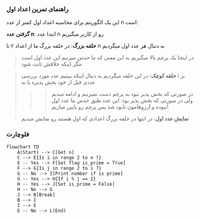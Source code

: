 ### راهنمای تمرین اعداد اول

این یک الگوریتم برای محاسبه اعداد اول کمتر از عدد n است:

**گرفتن عدد n**: ابتدا عدد n رو از کاربر میگیریم

**حلقه بزرگ**: در حلقه بزرگ ما از اعداد ۲ تا n به دنبال هر عدد اول میگردیم

> در اینجا یک پرچم بالا میگیریم به این معنی که ما حدس میزنیم این عدد اول است مگر اینکه خلافش ثابت شود.

> **حلقه کوچک**: در این حلقه میگردیم به دنبال اینکه ببینیم عدد مورد بررسی i بر عددی قبل از خود بخش پذیره یا نه
>
> > > در صورتی که بخش پذیر نبود به پرچم دست نمیزنیم و ادامه میدیم  
> > > ولی در صورتی که بخش پذیر بود: این عدد طبق حدس ما عدد اول نبوده و آرزوهامون نابود شد پس پرچم رو پایین میاریم!

> **نمایش عدد اول**: در انتها در حلقه بزرگ اعدادی که اول هستند رو نمایش میدیم

### فلوچارت

```mermaid
flowchart TD
    A(Start) --> C[Get n]
    C --> E{Is i in range 2 to n ?}
    E -- Yes --> F[Set flag is_prime = True]
    F --> G{Is j in range 2 to i ?}
    G -- No --> I[Print number if is prime]
    G -- Yes --> H{If i % j == 2}
    H -- Yes --> J[Set is_prime = False]
    H -- No --> G
    J --> B[Break]
    B --> I
    I --> E
    E -- No --> L(End)
```
